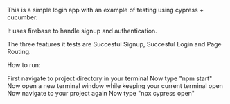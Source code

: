 This is a simple login app with an example of testing using cypress + cucumber.

It uses firebase to handle signup and authentication.

The three features it tests are Succesful Signup, Succesful Login and Page Routing.

How to run:

First navigate to project directory in your terminal
Now type "npm start"
Now open a new terminal window while keeping your current terminal open
Now navigate to your project again
Now type "npx cypress open"
